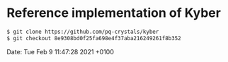 # Reference implementation of Kyber

```bash 
$ git clone https://github.com/pq-crystals/kyber
$ git checkout 8e9308bd0f25fa698e4f37aba216249261f8b352
```

Date:   Tue Feb 9 11:47:28 2021 +0100

